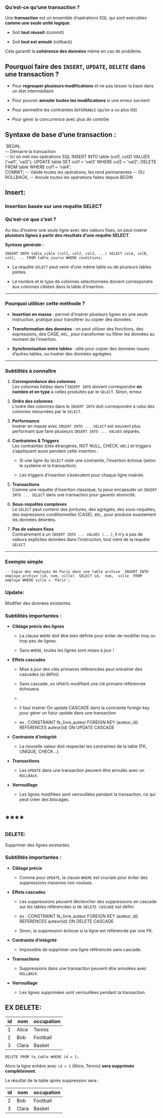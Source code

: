### Qu’est-ce qu’une transaction ?

Une **transaction** est un ensemble d’opérations SQL qui sont exécutées **comme une seule unité logique**.

- Soit **tout réussit** (commit)
    
- Soit **tout est annulé** (rollback)
    

Cela garantit la **cohérence des données** même en cas de problème.


## Pourquoi faire des `INSERT`, `UPDATE`, `DELETE` dans une transaction ?

- Pour **regrouper plusieurs modifications** et ne pas laisser la base dans un état intermédiaire
    
- Pour pouvoir **annuler toutes les modifications** si une erreur survient
    
- Pour permettre les contraintes `DEFERRABLE` (qu’on a vu plus tôt)
    
- Pour gérer la concurrence avec plus de contrôle

## Syntaxe de base d’une transaction :


`BEGIN;  
-- Démarre la transaction  
-- Ici on met nos opérations SQL 
INSERT INTO table (col1, col2) 
VALUES ('val1', 'val2');
UPDATE table 
SET col1 = 'val3' WHERE col2 = 'val2'; 
DELETE FROM 
table WHERE col1 = 'val4';  
COMMIT; 
-- Valide toutes les opérations, les rend permanentes -- OU 
ROLLBACK;
-- Annule toutes les opérations faites depuis BEGIN

## Insert:

### Insertion basée sur une requête SELECT

### Qu’est-ce que c’est ?

Au lieu d’insérer une seule ligne avec des valeurs fixes, on peut insérer **plusieurs lignes à partir des résultats d’une requête SELECT**.

**Syntaxe générale :**

`INSERT INTO table_cible (col1, col2, col3, ...) SELECT colA, colB, colC, ... FROM table_source WHERE conditions;`

- La requête `SELECT` peut venir d’une même table ou de plusieurs tables jointes.
    
- Le nombre et le type de colonnes sélectionnées doivent correspondre aux colonnes ciblées dans la table d’insertion.
    

---

### Pourquoi utiliser cette méthode ?

- **Insertion en masse** : permet d’insérer plusieurs lignes en une seule instruction, pratique pour transférer ou copier des données.
    
- **Transformation des données** : on peut utiliser des fonctions, des expressions, des CASE, etc., pour transformer ou filtrer les données au moment de l’insertion.
    
- **Synchronisation entre tables** : utile pour copier des données issues d’autres tables, ou insérer des données agrégées.
    

---

### Subtilités à connaître

1. **Correspondance des colonnes**  
    Les colonnes listées dans l’`INSERT INTO` doivent correspondre **en nombre et en type** à celles produites par le `SELECT`. Sinon, erreur.
    
2. **Ordre des colonnes**  
    L’ordre des colonnes dans le `INSERT INTO` doit correspondre à celui des colonnes retournées par le `SELECT`.
    
3. **Performance**  
    Insérer en masse avec `INSERT INTO ... SELECT` est souvent plus performant que faire plusieurs `INSERT INTO ... VALUES` séparés.
    
4. **Contraintes & Triggers**  
    Les contraintes (clés étrangères, NOT NULL, CHECK, etc.) et triggers s’appliquent aussi pendant cette insertion :
    
    - Si une ligne du `SELECT` viole une contrainte, l’insertion échoue (selon le système et la transaction).
        
    - Les triggers d’insertion s’exécutent pour chaque ligne insérée.
        
5. **Transactions**  
    Comme une requête d’insertion classique, tu peux encapsuler un `INSERT INTO ... SELECT` dans une transaction pour garantir atomicité.
    
6. **Sous-requêtes complexes**  
    Le `SELECT` peut contenir des jointures, des agrégats, des sous-requêtes, des expressions conditionnelles (CASE), etc., pour produire exactement les données désirées.
    
7. **Pas de valeurs fixes**  
    Contrairement à un `INSERT INTO ... VALUES (...)`, il n’y a pas de valeurs explicites données dans l’instruction, tout vient de la requête `SELECT`.
    

---

### Exemple simple

`-- Copie des employés de Paris dans une table archive 
INSERT INTO employe_archive (id, nom, ville) 
SELECT id, 
nom, 
ville 
FROM employe WHERE ville = 'Paris';`


### Update:

Modifier des données existantes.

### Subtilités importantes :

- **Ciblage précis des lignes**
    
    - La clause `WHERE` doit être bien définie pour éviter de modifier trop ou trop peu de lignes.
        
    - Sans `WHERE`, toutes les lignes sont mises à jour !
        
- **Effets cascades**
    
    - Mise à jour des clés primaires référencées peut entraîner des cascades (si défini).
        
    - Sans cascade, un `UPDATE` modifiant une clé primaire référencée échouera.
    -
    - il faut insérer On update CASCADE dans la contrainte foreign key pour gérer un futur update dans une transaction 
    -  ex : CONSTRAINT fk_livre_auteur FOREIGN KEY (auteur_id)
		    REFERENCES auteur(id)
			    ON UPDATE CASCADE
- **Contrainte d’intégrité**
    - La nouvelle valeur doit respecter les contraintes de la table (FK, UNIQUE, CHECK...).
- **Transactions**
    - Les `UPDATE` dans une transaction peuvent être annulés avec un `ROLLBACK`.
- **Verrouillage**
    
    - Les lignes modifiées sont verrouillées pendant la transaction, ce qui peut créer des blocages.

# ****

###  DELETE:

Supprimer des lignes existantes.

### Subtilités importantes :

- **Ciblage précis**
    
    - Comme pour `UPDATE`, la clause `WHERE` est cruciale pour éviter des suppressions massives non voulues.
        
- **Effets cascades**
    
    - Les suppressions peuvent déclencher des suppressions en cascade sur les     tables référencées si `ON DELETE CASCADE` est défini.
    - ex : CONSTRAINT fk_livre_auteur FOREIGN KEY (auteur_id)
		    REFERENCES auteur(id)
			    ON DELETE CASCADE
        
    - Sinon, la suppression échoue si la ligne est référencée par une FK.
        
- **Contrainte d’intégrité**
    
    - Impossible de supprimer une ligne référencée sans cascade.
        
- **Transactions**
    
    - Suppressions dans une transaction peuvent être annulées avec `ROLLBACK`.
        
- **Verrouillage**
    
    - Les lignes supprimées sont verrouillées pendant la transaction.


## EX DELETE:
|id|nom|occupation|
|---|---|---|
|1|Alice|Tennis|
|2|Bob|Football|
|3|Clara|Basket|

`DELETE FROM ta_table WHERE id = 1;`

Alors la ligne entière avec `id = 1` (Alice, Tennis) **sera supprimée complètement**.

Le résultat de ta table après suppression sera :

|id|nom|occupation|
|---|---|---|
|2|Bob|Football|
|3|Clara|Basket|

